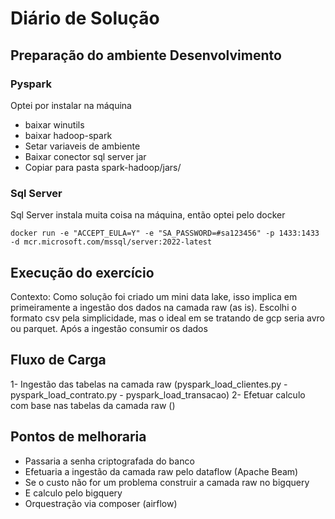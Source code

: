 # Diário de Solução

## Preparação do ambiente Desenvolvimento 
### Pyspark 
Optei por instalar na máquina
- baixar winutils 
- baixar hadoop-spark 
- Setar variaveis de ambiente
- Baixar conector sql server jar
- Copiar para pasta spark-hadoop/jars/

### Sql Server
Sql Server instala muita coisa na máquina, então optei pelo docker
```shell
docker run -e "ACCEPT_EULA=Y" -e "SA_PASSWORD=#sa123456" -p 1433:1433 -d mcr.microsoft.com/mssql/server:2022-latest
```

## Execução do exercício
Contexto: Como solução foi criado um mini data lake, isso implica em primeiramente a ingestão 
dos dados na camada raw (as is). Escolhi o formato csv pela simplicidade, mas o ideal em se tratando de gcp seria avro ou parquet.
Após a ingestão consumir os dados

## Fluxo de Carga
1- Ingestão das tabelas na camada raw (pyspark_load_clientes.py - pyspark_load_contrato.py - pyspark_load_transacao)
2- Efetuar calculo com base nas tabelas da camada raw ()

## Pontos de melhoraria
- Passaria a senha criptografada do banco
- Efetuaria a ingestão da camada raw pelo dataflow (Apache Beam)
- Se o custo não for um problema construir a camada raw no bigquery 
- E calculo pelo bigquery
- Orquestração via composer (airflow)
